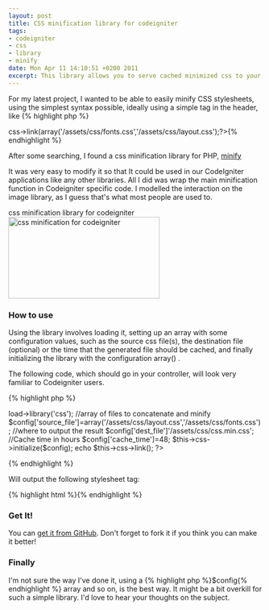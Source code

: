 ```yaml
--- 
layout: post
title: CSS minification library for codeigniter
tags: 
- codeigniter
- css
- library
- minify
date: Mon Apr 11 14:10:51 +0200 2011
excerpt: This library allows you to serve cached minimized css to your users without any action on your part.
---
```

For my latest project, I wanted to be able to easily minify CSS stylesheets, using the simplest syntax possible, ideally using a simple tag in the header, like {% highlight php %}
<?php echo $this->css->link(array('/assets/css/fonts.css','/assets/css/layout.css');?>{% endhighlight %}

After some searching, I found a css minification library for PHP, <a href="https://code.google.com/p/minify/">minify</a>

It was very easy to modify it so that It could be used in our CodeIgniter applications like any other libraries.
All I did was wrap the main minification function in Codeigniter specific code.
I modelled the interaction on the image library, as I guess that's what most people are used to.

<div class="image-with-caption aligncenter" style="width:300px"><div class="caption">css minification library for codeigniter</div><a href="http://jfoucher.com/uploads/2011/04/Screenshot.png"><img class="size-medium wp-image-450" title="css minification for codeigniter" src="http://jfoucher.com/uploads/2011/04/Screenshot-300x162.png" alt="css minification for codeigniter" width="300" height="162" /></a></div>

<h3>How to use</h3>
Using the library involves loading it, setting up an array with some configuration values, such as the source css file(s), the destination file (optional) or the time that the generated file should be cached, and finally initializing the library with the configuration array() .

The following code, which should go in your controller, will look very familiar to Codeigniter users.


{% highlight php %}
<?php
$this->load->library('css');
//array of files to concatenate and minify
$config['source_file']=array('/assets/css/layout.css','/assets/css/fonts.css');
//where to output the result
$config['dest_file']'/assets/css/css.min.css';
//Cache time in hours
$config['cache_time']=48;
$this->css->initialize($config);
echo $this->css->link();
?>

{% endhighlight %}

Will output the following stylesheet tag:

{% highlight html %}<link rel="stylesheet" href="/assets/css/css.min.css" type="text/css" media="screen" />{% endhighlight %}


<h3>Get It!</h3>
You can <a href="https://github.com/jfoucher/codeigniter-css-library">get it from GitHub</a>. Don't forget to fork it if you think you can make it better!
<h3>Finally</h3>
I'm not sure the way I've done it, using a {% highlight php %}$config{% endhighlight %} array and so on, is the best way. It might be a bit overkill for such a simple library. I'd love to hear your thoughts on the subject.
